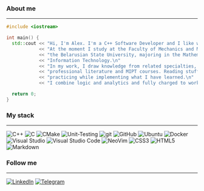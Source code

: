 ### About me
***
```cpp
#include <iostream>

int main() {
  std::cout << "Hi, I'm Alex. I'm a C++ Software Developer and I like what I do.\n"
            << "At the moment I study at the Faculty of Mechanics and Mathematics of "
            << "the Belarusian State University, majoring in the Mathematics and "
            << "Information Technology.\n"
            << "In my work, I draw knowledge from related specialties, learning "
            << "professional literature and MIPT courses. Reading stuff and "
            << "practicing while implementing what I have learned.\n"
            << "I combine logic and analytics and fully charged to work!\n";

  return 0;
}
```

### My stack
***
![C++](https://img.shields.io/badge/C++-090909?style=for-the-badge&logo=C%2b%2b&logoColor=6296CC)
![C](https://img.shields.io/badge/C-090909?style=for-the-badge&logo=C&logoColor=6296CC)
![CMake](https://img.shields.io/badge/CMake-090909?style=for-the-badge&logo=CMake&logoColor=0EA659)
![Unit-Testing](https://img.shields.io/badge/Unit_Testing-090909?style=for-the-badge&logo=Google&logoColor=4285F4)
![git](https://img.shields.io/badge/Git-090909?style=for-the-badge&logo=Git&logoColor=F05032)
![GitHub](https://img.shields.io/badge/GitHub-090909?style=for-the-badge&logo=GitHub&logoColor=FFFFFF)
![Ubuntu](https://img.shields.io/badge/Ubuntu-090909?style=for-the-badge&logo=Ubuntu&logoColor=E95420)
![Docker](https://img.shields.io/badge/Docker-090909?style=for-the-badge&logo=Docker&logoColor=2496ED)
![Visual Studio](https://img.shields.io/badge/Visual%20Studio-090909?style=for-the-badge&logo=visual-studio&logoColor=5C2D91)
![Visual Studio Code](https://img.shields.io/badge/Visual%20Studio%20Code-090909?style=for-the-badge&logo=visual-studio-code&logoColor=007ACC)
![NeoVim](https://img.shields.io/badge/NeoVim-090909?style=for-the-badge&logo=Neovim&logoColor=57A143)
![CSS3](https://img.shields.io/badge/css3-090909?style=for-the-badge&logo=css3&logoColor=6296CC)
![HTML5](https://img.shields.io/badge/html-090909?style=for-the-badge&logo=html5&logoColor=FF0000)
![Markdown](https://img.shields.io/badge/markdown-090909?style=for-the-badge&logo=markdown&logoColor=FFFFFF)

### Follow me
***
[![LinkedIn](https://img.shields.io/badge/linkedin-0048ED?style=for-the-badge&logo=linkedin&logoColor=FFFFFF)](https://www.linkedin.com/in/alexis-grishkevich/)
[![Telegram](https://img.shields.io/badge/Telegram-0048ED?style=for-the-badge&logo=telegram&logoColor=FFFFFF)](https://t.me/Alex_Grishkevich)
